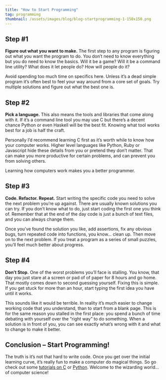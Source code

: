 ```yaml
---
title: "How to Start Programming"
tag: programming
thumbnail: /assets/images/blog/blog-startprogramming-1-150x150.png
---
```

## Step #1

**Figure out what you want to make.** The first step to any program is figuring out what you want the program to do. You don’t need to know everything but you do need to know the basics. Will it be a game? Will it be a command line utility? What does it let people do? How will people do it?

Avoid spending too much time on specifics here. Unless it’s a dead simple program it’s often best to feel your way around from a core set of goals. Try multiple solutions and figure out what the best one is.

## Step #2

**Pick a language.** This also means the tools and libraries that come along with it. If it’s a command line tool you may use C but there’s a decent chance Python or even Haskell will be the best fit. Knowing what tool works best for a job is half the craft.

Personally I’d recommend learning C first as it’s worth while to know how your computer works. Higher level languages like Python, Ruby or Javascript hide these details from you or pretend they don’t matter. That can make you more productive for certain problems, and can prevent you from solving others.

Learning how computers work makes you a better programmer.

## Step #3

**Code. Refactor. Repeat.** Start writing the specific code you need to solve the next problem you’re up against. There are usually known solutions you can try. If you don’t know what to do, just start coding the first one you think of. Remember that at the end of the day code is just a bunch of text files, and you can always change them.

Once you’ve found the solution you like, add assertions, fix any obvious bugs, turn repeated code into functions, you know… clean up. Then move on to the next problem. If you treat a program as a series of small puzzles, you’ll feel much better about progress.

## Step #4

**Don’t Stop.** One of the worst problems you’ll face is stalling. You know, that day you just stare at a screen or pad of of paper for 8 hours and go home. That mostly comes down to second guessing yourself. Fixing this is simple. If you get stuck for more than an hour, start typing the first idea you have until it works.

This sounds like it would be terrible. In reality it’s much easier to change working code that you understand, than to start from a blank page. This is for the same reason you stalled in the first place: you spend a bunch of time debating with yourself over the “right way” to do something. When a solution is in front of you, you can see exactly what’s wrong with it and what to change to make it better.

## Conclusion – Start Programming!

The truth is it’s not that hard to write code. Once you get over the initial learning curve, it’s really fun to make a computer do magical things. So go check out some [tutorials on C](http://www.learn-c.org/) or [Python](http://www.learnpython.org/). Welcome to the wizarding world… of computer science!